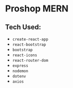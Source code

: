 # Proshop MERN

## Tech Used:

- `create-react-app`
- `react-bootstrap`
- `bootstrap`
- `react-icons`
- `react-router-dom`
- `express`
- `nodemon`
- `dotenv`
- `axios`
